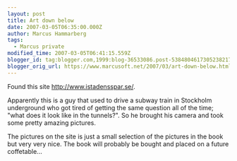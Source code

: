 ```yaml
---
layout: post
title: Art down below
date: 2007-03-05T06:35:00.000Z
author: Marcus Hammarberg
tags:
  - Marcus private
modified_time: 2007-03-05T06:41:15.559Z
blogger_id: tag:blogger.com,1999:blog-36533086.post-5384804617305238217
blogger_orig_url: https://www.marcusoft.net/2007/03/art-down-below.html
---
```



Found this site <http://www.istadensspar.se/>.

Apparently this is a guy that used to drive a subway train in Stockholm
underground who got tired of getting the same question all of the time;
"what does it look like in the tunnels?". So he brought his camera and
took some pretty amazing pictures.

The pictures on the site is just a small selection of the pictures in
the book but very very nice. The book will probably be bought and placed
on a future coffetable...
